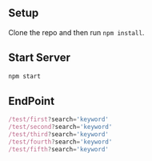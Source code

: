 ## Setup

Clone the repo and then run `npm install`.


## Start Server

```js
npm start
```

## EndPoint

```js
/test/first?search='keyword'
/test/second?search='keyword'
/test/third?search='keyword'
/test/fourth?search='keyword'
/test/fifth?search='keyword'
```
